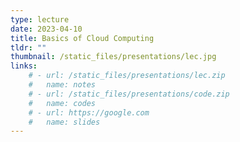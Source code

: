 ```yaml
---
type: lecture
date: 2023-04-10
title: Basics of Cloud Computing
tldr: ""
thumbnail: /static_files/presentations/lec.jpg
links: 
    # - url: /static_files/presentations/lec.zip
    #   name: notes
    # - url: /static_files/presentations/code.zip
    #   name: codes
    # - url: https://google.com
    #   name: slides
---
```

<!-- **Suggested Readings:**
- [Readings 1](http://example.com)
- [Readings 2](http://example.com) -->
